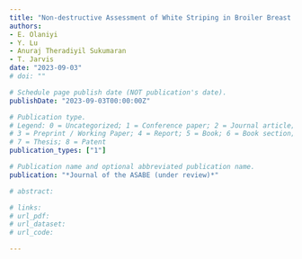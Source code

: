 ```yaml
---
title: "Non-destructive Assessment of White Striping in Broiler Breast Meat Using Structured Illumination Reflectance Imaging with Deep Learning"
authors: 
- E. Olaniyi
- Y. Lu
- Anuraj Theradiyil Sukumaran
- T. Jarvis
date: "2023-09-03"
# doi: ""

# Schedule page publish date (NOT publication's date).
publishDate: "2023-09-03T00:00:00Z"

# Publication type.
# Legend: 0 = Uncategorized; 1 = Conference paper; 2 = Journal article;
# 3 = Preprint / Working Paper; 4 = Report; 5 = Book; 6 = Book section;
# 7 = Thesis; 8 = Patent
publication_types: ["1"]

# Publication name and optional abbreviated publication name.
publication: "*Journal of the ASABE (under review)*"

# abstract: 

# links:
# url_pdf: 
# url_dataset: 
# url_code: 

---
```

